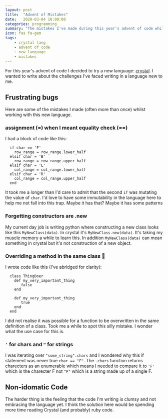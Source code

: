 ```yaml
---
layout: post
title:  "Advent of Mistakes"
date:   2020-03-04 10:00:00
categories: programming
summary: "The mistakes I've made during this year's advent of code whilst learning crystal"
icon: fas fa-gem
tags:
    - crystal lang
    - advent of code
    - new language
    - mistakes
---
```


For this year's advent of code I decided to try a new language: [crystal](./2020-11-22-advent-of-crystal.markdown).
I wanted to write about the challenges I've faced writing in a language new to me.

## Frustrating bugs

Here are some of the mistakes I made (often more than once) whilst working with this new language.

### assignment (=) when I meant equality check (==)
I had a block of code like this:
```crystal
  if char == 'F'
    row_range = row_range.lower_half
  elsif char = 'B'
    row_range = row_range.upper_half
  elsif char = 'L'
    col_range = col_range.lower_half
  elsif char = 'R'
    col_range = col_range.upper_half
  end
 ```
It took me a longer than I'd care to admit that the second `if` was mutating the value of `char`. I'd love to have some immutability in the language here 
to help me not fall into this trap. Maybe it has that? Maybe it has some patterns 

### Forgetting constructors are .new

My current day job is writing python where constructing a new class looks like this `MyNewClass(data)`. In crystal it's `MyNewClass.new(data)`. It's 
taking my muscle memory a while to learn this. In addition `MyNewClass(data)` can mean something in crystal but it's not construction of a new object.

### Overriding a method in the same class :facepalm:

I wrote code like this (I've abridged for clarity):

```crystal
  class ThingDoer
    def my_very_important_thing
       false
    end
    
    def my_very_important_thing
       true
    end
  end
 ```
 
 I did not realise it was possible for a function to be overwritten in the same definition of a class. Took me a while to spot this silly mistake. I wonder
 what the use case for this is.

### `'` for chars and `"` for strings

I was iterating over `"some_string".chars` and I wondered why this if statement was never true `char == "F"`. The `.chars` function returns charecters as an
enumerable which means I needed to compare it to `'F'` which is the charecter F not `"F"` which is a string made up of a single F.

## Non-idomatic Code

The harder thing is the feeling that the code I'm writing is clumsy and not embracing the language yet. I think the solution
here would be spending more time reading Crystal (and probably) ruby code.
